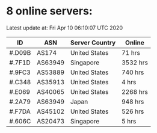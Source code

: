 # 8 online servers:

Latest update at: Fri Apr 10 06:10:07 UTC 2020

| ID | ASN | Server Country | Online |
| -- | --- | -------------- | ------ |
| #.D09B | AS174 | United States | 71 hrs |
| #.7F1D | AS63949 | Singapore | 3532 hrs |
| #.9FC3 | AS53889 | United States | 740 hrs |
| #.C348 | AS35913 | United States | 4 hrs |
| #.E069 | AS40065 | United States | 2268 hrs |
| #.2A79 | AS63949 | Japan | 948 hrs |
| #.F7DA | AS45102 | United States | 526 hrs |
| #.606C | AS20473 | Singapore | 5 hrs |

